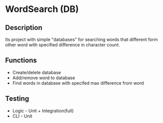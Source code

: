 # WordSearch (DB)

## Description

Its project with simple "databases" for searching words that different form other word with specified difference in character count.

## Functions

- Create/delete database
- Add/remove word to database
- Find words in database with specifed max difference from word

## Testing

- Logic - Unit + Integration(full)
- CLI - Unit 
